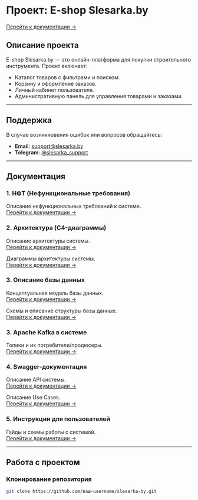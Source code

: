 # Проект: E-shop Slesarka.by

[Перейти к документации →](/docs/nft/Logo-slesarka.htm)

## Описание проекта
E-shop Slesarka.by — это онлайн-платформа для покупки строительного инструмента. Проект включает:
- Каталог товаров с фильтрами и поиском.
- Корзину и оформление заказов.
- Личный кабинет пользователя.
- Административную панель для управления товарами и заказами.

---

## Поддержка
В случае возникновения ошибок или вопросов обращайтесь:
- **Email**: support@slesarka.by
- **Telegram**: [@slesarka_support](https://t.me/slesarka_support)

---

## Документация

### 1. НФТ (Нефункциональные требования)
Описание нефункциональных требований к системе.  
[Перейти к документации →](/docs/nft/nft.md)

### 2. Архитектура (C4-диаграммы)
Описание архитектуры системы.  
[Перейти к документации →](/docs/architecture/architecture.md)

Диаграммы архитектуры системы.  
[Перейти к документации →](/docs/architecture/C4-Slesarka.png)

### 3. Описание базы данных
Концептуальная модель базы данных.  
[Перейти к документации →](/docs/database/db.md)

Схемы и описание структуры базы данных.  
[Перейти к документации →](/docs/database/drawSQL-image-export-2025-03-15.png)

### 3. Apache Kafka в системе
Топики и их потребители/продюсеры.  
[Перейти к документации →](/docs/kafka/kafka.md)

### 4. Swagger-документация
Описание API системы.  
[Перейти к документации →](/docs/swagger/swagger.md)

Описание Use Cases.  
[Перейти к документации →](/docs/api/use-cases.md)

### 5. Инструкции для пользователей
Гайды и схемы работы с системой.  
[Перейти к документации →](/docs/user-guides/README.md)

---

## Работа с проектом

### Клонирование репозитория
```bash
git clone https://github.com/ваш-username/slesarka-by.git
